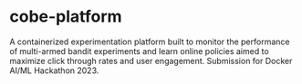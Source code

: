 # cobe-platform
A containerized experimentation platform built to monitor the performance of multi-armed bandit experiments and learn online policies aimed to maximize click through rates and user engagement. Submission for Docker AI/ML Hackathon 2023. 
